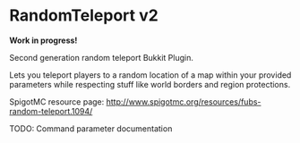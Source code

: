 RandomTeleport v2
==============

**Work in progress!**

Second generation random teleport Bukkit Plugin.

Lets you teleport players to a random location of a map within your provided parameters while respecting stuff like world borders and region protections.

SpigotMC resource page: http://www.spigotmc.org/resources/fubs-random-teleport.1094/

TODO: Command parameter documentation